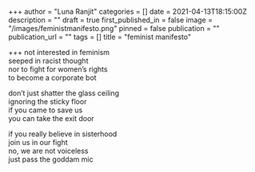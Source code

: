 +++
author = "Luna Ranjit"
categories = []
date = 2021-04-13T18:15:00Z
description = ""
draft = true
first_published_in = false
image = "/images/feministmanifesto.png"
pinned = false
publication = ""
publication_url = ""
tags = []
title = "feminist manifesto"

+++
not interested in feminism  
seeped in racist thought  
nor to fight for women’s rights  
to become a corporate bot

don’t just shatter the glass ceiling  
ignoring the sticky floor  
if you came to save us  
you can take the exit door

if you really believe in sisterhood  
join us in our fight  
no, we are not voiceless  
just pass the goddam mic